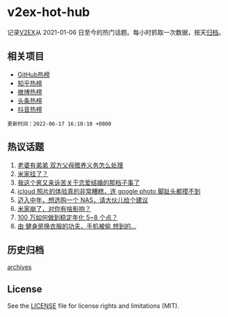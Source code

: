 # v2ex-hot-hub

 记录[V2EX](https://www.v2ex.com/)从 2021-01-06 日至今的热门话题。每小时抓取一次数据，按天[归档](archives)。
 
 ## 相关项目

- [GitHub热榜](https://github.com/lonnyzhang423/github-hot-hub)
- [知乎热榜](https://github.com/lonnyzhang423/zhihu-hot-hub)
- [微博热榜](https://github.com/lonnyzhang423/weibo-hot-hub)
- [头条热榜](https://github.com/lonnyzhang423/toutiao-hot-hub)
- [抖音热榜](https://github.com/lonnyzhang423/douyin-hot-hub)


 `更新时间：2022-06-17 16:10:10 +0800`

## 热议话题

1. [老婆有弟弟 双方父母赡养义务怎么处理](https://www.v2ex.com/t/860151)
1. [米家挂了？](https://www.v2ex.com/t/860117)
1. [我这个崽又来诉苦关于恋爱结婚的那档子事了](https://www.v2ex.com/t/860292)
1. [icloud 照片的体验真的非常糟糕，连 google photo 脚趾头都摸不到](https://www.v2ex.com/t/860191)
1. [迈入中年，想选购一个 NAS，请大伙儿给个建议](https://www.v2ex.com/t/860224)
1. [米家崩了，对你有啥影响？](https://www.v2ex.com/t/860145)
1. [100 万如何做到稳定年化 5~8 个点？](https://www.v2ex.com/t/860226)
1. [由 健身房换衣服的功夫，手机被偷 想到的...](https://www.v2ex.com/t/860159)

## 历史归档

[archives](archives)

## License

See the [LICENSE](LICENSE) file for license rights and limitations (MIT).
